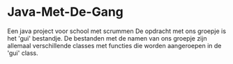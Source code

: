 # Java-Met-De-Gang
Een java project voor school met scrummen
De opdracht met ons groepje is het 'gui' bestandje. De bestanden met de namen van ons groepje zijn allemaal verschillende classes met functies die worden aangeroepen in de 'gui' class.
